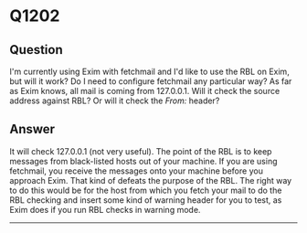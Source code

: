 Q1202
=====

Question
--------

I'm currently using Exim with fetchmail and I'd like to use the RBL on
Exim, but will it work? Do I need to configure fetchmail any particular
way? As far as Exim knows, all mail is coming from 127.0.0.1. Will it
check the source address against RBL? Or will it check the *From:*
header?

Answer
------

It will check 127.0.0.1 (not very useful). The point of the RBL is to
keep messages from black-listed hosts out of your machine. If you are
using fetchmail, you receive the messages onto your machine before you
approach Exim. That kind of defeats the purpose of the RBL. The right
way to do this would be for the host from which you fetch your mail to
do the RBL checking and insert some kind of warning header for you to
test, as Exim does if you run RBL checks in warning mode.

* * * * *
